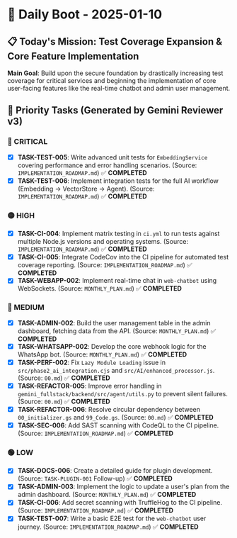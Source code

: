 # 🚀 Daily Boot - 2025-01-10

## 📋 Today's Mission: Test Coverage Expansion & Core Feature Implementation

**Main Goal**: Build upon the secure foundation by drastically increasing test coverage for critical services and beginning the implementation of core user-facing features like the real-time chatbot and admin user management.

## 🎯 Priority Tasks (Generated by Gemini Reviewer v3)

### 🔴 CRITICAL
- [x] **TASK-TEST-005**: Write advanced unit tests for `EmbeddingService` covering performance and error handling scenarios. (Source: `IMPLEMENTATION_ROADMAP.md`) ✅ **COMPLETED**
- [x] **TASK-TEST-006**: Implement integration tests for the full AI workflow (Embedding -> VectorStore -> Agent). (Source: `IMPLEMENTATION_ROADMAP.md`) ✅ **COMPLETED**

### 🟡 HIGH
- [x] **TASK-CI-004**: Implement matrix testing in `ci.yml` to run tests against multiple Node.js versions and operating systems. (Source: `IMPLEMENTATION_ROADMAP.md`) ✅ **COMPLETED**
- [x] **TASK-CI-005**: Integrate CodeCov into the CI pipeline for automated test coverage reporting. (Source: `IMPLEMENTATION_ROADMAP.md`) ✅ **COMPLETED**
- [x] **TASK-WEBAPP-002**: Implement real-time chat in `web-chatbot` using WebSockets. (Source: `MONTHLY_PLAN.md`) ✅ **COMPLETED**

### 🔵 MEDIUM
- [x] **TASK-ADMIN-002**: Build the user management table in the admin dashboard, fetching data from the API. (Source: `MONTHLY_PLAN.md`) ✅ **COMPLETED**
- [x] **TASK-WHATSAPP-002**: Develop the core webhook logic for the WhatsApp bot. (Source: `MONTHLY_PLAN.md`) ✅ **COMPLETED**
- [x] **TASK-PERF-002**: Fix `Lazy Module Loading` issue in `src/phase2_ai_integration.cjs` and `src/AI/enhanced_processor.js`. (Source: `00.md`) ✅ **COMPLETED**
- [x] **TASK-REFACTOR-005**: Improve error handling in `gemini_fullstack/backend/src/agent/utils.py` to prevent silent failures. (Source: `00.md`) ✅ **COMPLETED**
- [x] **TASK-REFACTOR-006**: Resolve circular dependency between `00_initializer.gs` and `99_Code.gs`. (Source: `00.md`) ✅ **COMPLETED**
- [x] **TASK-SEC-006**: Add SAST scanning with CodeQL to the CI pipeline. (Source: `IMPLEMENTATION_ROADMAP.md`) ✅ **COMPLETED**

### 🟢 LOW
- [x] **TASK-DOCS-006**: Create a detailed guide for plugin development. (Source: `TASK-PLUGIN-001` Follow-up) ✅ **COMPLETED**
- [x] **TASK-ADMIN-003**: Implement the logic to update a user's plan from the admin dashboard. (Source: `MONTHLY_PLAN.md`) ✅ **COMPLETED**
- [x] **TASK-CI-006**: Add secret scanning with TruffleHog to the CI pipeline. (Source: `IMPLEMENTATION_ROADMAP.md`) ✅ **COMPLETED**
- [x] **TASK-TEST-007**: Write a basic E2E test for the `web-chatbot` user journey. (Source: `IMPLEMENTATION_ROADMAP.md`) ✅ **COMPLETED**